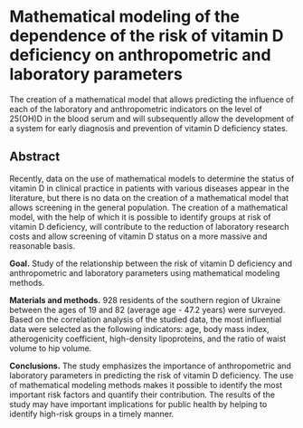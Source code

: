 # Mathematical modeling of the dependence of the risk of vitamin D deficiency on anthropometric and laboratory parameters

The creation of a mathematical model that allows predicting the influence of each of the laboratory and anthropometric indicators on the level of 25(OH)D in the blood serum and will subsequently allow the development of a system for early diagnosis and prevention of vitamin D deficiency states.

## Abstract
Recently, data on the use of mathematical models to determine the status of vitamin D in clinical practice in patients with various diseases appear in the literature, but there is no data on the creation of a mathematical model that allows screening in the general population. The creation of a mathematical model, with the help of which it is possible to identify groups at risk of vitamin D deficiency, will contribute to the reduction of laboratory research costs and allow screening of vitamin D status on a more massive and reasonable basis.

**Goal.** Study of the relationship between the risk of vitamin D deficiency and anthropometric and laboratory parameters using mathematical modeling methods.

**Materials and methods.** 928 residents of the southern region of Ukraine between the ages of 19 and 82 (average age - 47.2 years) were surveyed. Based on the correlation analysis of the studied data, the most influential data were selected as the following indicators: age, body mass index, atherogenicity coefficient, high-density lipoproteins, and the ratio of waist volume to hip volume.

**Conclusions.** The study emphasizes the importance of anthropometric and laboratory parameters in predicting the risk of vitamin D deficiency. The use of mathematical modeling methods makes it possible to identify the most important risk factors and quantify their contribution. The results of the study may have important implications for public health by helping to identify high-risk groups in a timely manner.

